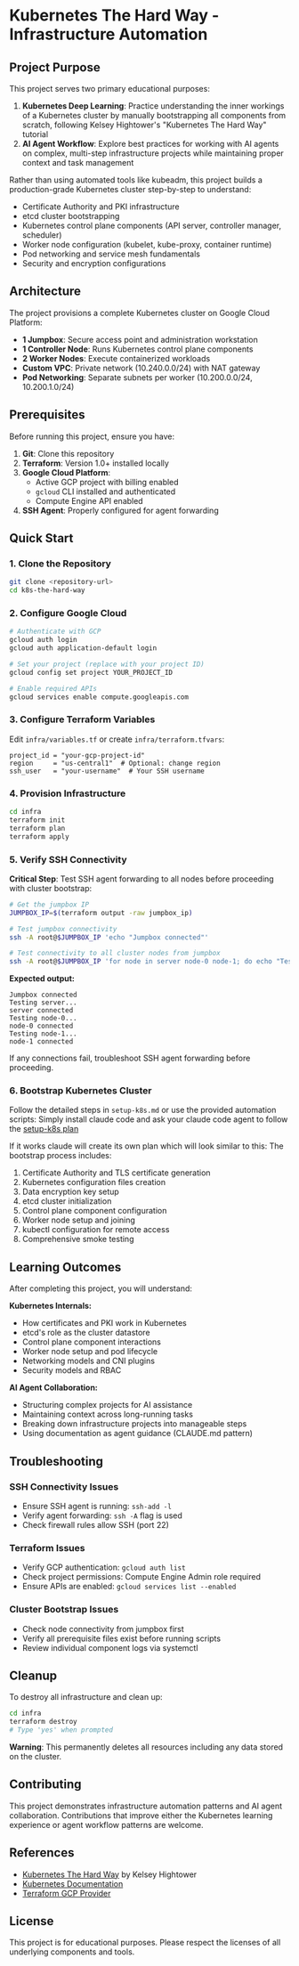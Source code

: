 # Kubernetes The Hard Way - Infrastructure Automation

## Project Purpose

This project serves two primary educational purposes:

1. **Kubernetes Deep Learning**: Practice understanding the inner workings of a Kubernetes cluster by manually bootstrapping all components from scratch, following Kelsey Hightower's "Kubernetes The Hard Way" tutorial
2. **AI Agent Workflow**: Explore best practices for working with AI agents on complex, multi-step infrastructure projects while maintaining proper context and task management

Rather than using automated tools like kubeadm, this project builds a production-grade Kubernetes cluster step-by-step to understand:
- Certificate Authority and PKI infrastructure
- etcd cluster bootstrapping
- Kubernetes control plane components (API server, controller manager, scheduler)
- Worker node configuration (kubelet, kube-proxy, container runtime)
- Pod networking and service mesh fundamentals
- Security and encryption configurations

## Architecture

The project provisions a complete Kubernetes cluster on Google Cloud Platform:

- **1 Jumpbox**: Secure access point and administration workstation
- **1 Controller Node**: Runs Kubernetes control plane components
- **2 Worker Nodes**: Execute containerized workloads
- **Custom VPC**: Private network (10.240.0.0/24) with NAT gateway
- **Pod Networking**: Separate subnets per worker (10.200.0.0/24, 10.200.1.0/24)

## Prerequisites

Before running this project, ensure you have:

1. **Git**: Clone this repository
2. **Terraform**: Version 1.0+ installed locally
3. **Google Cloud Platform**:
   - Active GCP project with billing enabled
   - `gcloud` CLI installed and authenticated
   - Compute Engine API enabled
4. **SSH Agent**: Properly configured for agent forwarding

## Quick Start

### 1. Clone the Repository

```bash
git clone <repository-url>
cd k8s-the-hard-way
```

### 2. Configure Google Cloud

```bash
# Authenticate with GCP
gcloud auth login
gcloud auth application-default login

# Set your project (replace with your project ID)
gcloud config set project YOUR_PROJECT_ID

# Enable required APIs
gcloud services enable compute.googleapis.com
```

### 3. Configure Terraform Variables

Edit `infra/variables.tf` or create `infra/terraform.tfvars`:

```hcl
project_id = "your-gcp-project-id"
region     = "us-central1"  # Optional: change region
ssh_user   = "your-username"  # Your SSH username
```

### 4. Provision Infrastructure

```bash
cd infra
terraform init
terraform plan
terraform apply
```

### 5. Verify SSH Connectivity

**Critical Step**: Test SSH agent forwarding to all nodes before proceeding with cluster bootstrap:

```bash
# Get the jumpbox IP
JUMPBOX_IP=$(terraform output -raw jumpbox_ip)

# Test jumpbox connectivity
ssh -A root@$JUMPBOX_IP 'echo "Jumpbox connected"'

# Test connectivity to all cluster nodes from jumpbox
ssh -A root@$JUMPBOX_IP 'for node in server node-0 node-1; do echo "Testing $node..."; ssh -o ConnectTimeout=5 -o StrictHostKeyChecking=no root@$node "echo $node connected"; done'
```

**Expected output:**
```
Jumpbox connected
Testing server...
server connected
Testing node-0...
node-0 connected
Testing node-1...
node-1 connected
```

If any connections fail, troubleshoot SSH agent forwarding before proceeding.

### 6. Bootstrap Kubernetes Cluster

Follow the detailed steps in `setup-k8s.md` or use the provided automation scripts:
Simply install claude code and ask your claude code agent to follow the [setup-k8s plan](setup-k8s.md)

If it works claude will create its own plan which will look similar to this:
The bootstrap process includes:
1. Certificate Authority and TLS certificate generation
2. Kubernetes configuration files creation
3. Data encryption key setup
4. etcd cluster initialization
5. Control plane component configuration
6. Worker node setup and joining
7. kubectl configuration for remote access
8. Comprehensive smoke testing

## Learning Outcomes

After completing this project, you will understand:

**Kubernetes Internals:**
- How certificates and PKI work in Kubernetes
- etcd's role as the cluster datastore
- Control plane component interactions
- Worker node setup and pod lifecycle
- Networking models and CNI plugins
- Security models and RBAC

**AI Agent Collaboration:**
- Structuring complex projects for AI assistance
- Maintaining context across long-running tasks
- Breaking down infrastructure projects into manageable steps
- Using documentation as agent guidance (CLAUDE.md pattern)

## Troubleshooting

### SSH Connectivity Issues
- Ensure SSH agent is running: `ssh-add -l`
- Verify agent forwarding: `ssh -A` flag is used
- Check firewall rules allow SSH (port 22)

### Terraform Issues
- Verify GCP authentication: `gcloud auth list`
- Check project permissions: Compute Engine Admin role required
- Ensure APIs are enabled: `gcloud services list --enabled`

### Cluster Bootstrap Issues
- Check node connectivity from jumpbox first
- Verify all prerequisite files exist before running scripts
- Review individual component logs via systemctl

## Cleanup

To destroy all infrastructure and clean up:

```bash
cd infra
terraform destroy
# Type 'yes' when prompted
```

**Warning**: This permanently deletes all resources including any data stored on the cluster.

## Contributing

This project demonstrates infrastructure automation patterns and AI agent collaboration. Contributions that improve either the Kubernetes learning experience or agent workflow patterns are welcome.

## References

- [Kubernetes The Hard Way](https://github.com/kelseyhightower/kubernetes-the-hard-way) by Kelsey Hightower
- [Kubernetes Documentation](https://kubernetes.io/docs/)
- [Terraform GCP Provider](https://registry.terraform.io/providers/hashicorp/google/latest/docs)

## License

This project is for educational purposes. Please respect the licenses of all underlying components and tools.
